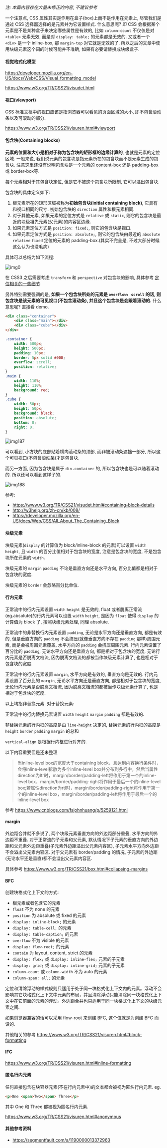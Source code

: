 *注: 本篇内容存在大量未修正的内容, 不建议参考*



一个注意点, CSS 属性其实是作用在盒子(box)上而不是作用在元素上, 尽管我们是通过 CSS 选择器选择的是元素并为它设置样式. 什么意思呢? 即 CSS 会根据某个元素是不是某种盒子来决定哪些属性是有效的, 比如 `column-count` 不仅仅是对 `<table>` 元素无效, 而是对 `display: table;` 的元素都是无效的. 又或者一个 `<div>` 是一个 inline-box, 那 `margin-top` 对它就是无效的了. 所以之后的文章中使用块级元素这个词的时候可能并不准确, 如果有必要请替换成块级盒子.



#### 视觉格式化模型

https://developer.mozilla.org/en-US/docs/Web/CSS/Visual_formatting_model

https://www.w3.org/TR/CSS21/visudet.html



#### 视口(viewport)

CSS 标准文档中的视口应该是指浏览器可以看见的页面区域的大小, 即不包含滚动条以及可滚动的部分.

https://www.w3.org/TR/CSS21/visuren.html#viewport



#### 包含块(Containing blocks)

**元素的位置和大小是相对于称为包含块的矩形框的边缘计算的**, 也就是元素的定位区域. 一般来说, 我们说元素的包含块是指元素所在的包含块而不是元素生成的包含块. 注意这里还没有说明包含块是一个元素的 content-box 还是 padding-box 或 border-box等.

每个元素相对于其包含块定位, 但是它不被这个包含块所限制, 它可以溢出包含块.

包含块的具体定义如下:

1. 根元素所在的矩形区域被称为**初始包含块(initial containing block)**, 它具有和视口相同的尺寸. 初始包含块的 `direction` 属性和根元素相同.
2. 对于其他元素, 如果元素的定位方式是 `relative` 或 `static`, 则它的包含块是最近的块级祖先元素(父元素)的内容区边缘.
3. 如果元素定位方式是 `position: fixed;`, 则它的包含块是视口.
4. 如果元素定位方式是 `position: absolute;`, 则它的包含块由最近的 `absolute` `relative` `fixed` 定位的元素的 padding-box.(其实不完全是, 不过大部分时候这么认为也没毛病)

具体可以总结为如下流程:

![img0](./images/img0.png)

在 CSS3 之后需要考虑 `transform` 和 `perspective` 对包含块的影响, 具体参考 [定位相关的一些细节](./定位相关的一些细节.md)

另外特别需要强调的是, **如果一个包含块所处的元素是 `overflow: scroll` 的话, 则包含块是该元素的可见视口(不包含滚动条), 并且这个包含块是会跟着滚动的.** 什么意思呢? 直接看 demo.

```html
<div class="container">
	<div class="main"></div>
	<div class="cube"></div>
</div>
```

```css
.container {
	width: 500px;
	height: 500px;
	padding: 10px;
	border: 5px solid #000;
	overflow: scroll;
	position: relative;
}
.main {
	width: 110%;
	height: 110%;
	background: red;
}
.cube {
	width: 50px;
	height: 50px;
	background: black;
	position: absolute;
	bottom: 0;
	right: 0;
}
```

![img187](./images/img187.png)

可以看到, 小方块的底部贴着横向滚动条的顶部, 而非被滚动条遮挡一部分, 所以这个可见视口(不包含滚动条)才是包含块.

而另一方面, 因为包含块是属于 `div.container` 的, 所以包含块也是可以随着滚动的. 所以还可以看到这样子的.

![img188](./images/img188.png)

参考:

- https://www.w3.org/TR/CSS21/visudet.html#containing-block-details
- http://w3help.org/zh-cn/kb/008/
- https://developer.mozilla.org/en-US/docs/Web/CSS/All_About_The_Containing_Block





#### 块级元素

块级元素(`display` 的计算值为 block/inline-block 的元素)可以设置 `width` `height`, 且 `width` 的百分比值相对于包含块的宽度, 注意是包含块的宽度, 不是包含块所在元素的 `width`.

块级元素的 `margin` `padding` 不论是垂直方向还是水平方向, 百分比值都是相对于包含块的宽度.

块级元素的 `border` 会忽略百分比单位.



#### 行内元素

正常流中的行内元素设置 `width` `height` 是无效的, float 或者脱离正常流(eg.absolute)的行内元素可以设置 `width` `height`, 是因为 `float` 使得 `display` 的计算值为 block 了, 按照块级元素处理, 同理 absolute.

正常流中的非替换行内元素设置 `padding`, 无论是水平方向还是垂直方向, 都是有效的, 但是垂直方向的 `padding` 不会挤压(就像垂直方向不存在 `padding` 那样)周围元素, 而是会被周围元素覆盖, 水平方向的 `padding` 会挤压周围元素. 行内元素设置了百分比的 `padding`, 无论水平方向还是垂直方向,  都是相对于包含块的宽度, 无论行内元素是否脱离文档流, 因为脱离文档流的都被当作块级元素计算了,  也是相对于包含块的宽度.

正常流中的行内元素设置 `margin`, 水平方向是有效的, 垂直方向是无效的. 行内元素设置了百分比的 `margin`, 无论水平方向还是垂直方向,  都是相对于包含块的宽度, 无论行内元素是否脱离文档流, 因为脱离文档流的都被当作块级元素计算了,  也是相对于包含块的宽度.

以上均指非替换元素. 对于替换元素:

正常流中的行内替换元素设置 `width` `height` `margin` `padding` 都是有效的.

非替换元素的行内框的高度是由 `line-height` 决定的, 替换元素的行内框的高度是 `height` `border` `padding` `margin` 的总和

`vertical-align` 是根据行内框进行对齐的.

以下内容重要但是还未整理

> 当inline-level box的宽度大于containing block，且达到内容换行条件时，会将inline-level拆散为多个inline-level box并分布到多行中，然后当属性direction为ltr时，margin/border/padding-left将作用于第一个的inline-level box，margin/border/padding-right将作用于最后一个的inline-level box;若属性direction为rtl时，margin/border/padding-right将作用于第一个的inline-level box，margin/border/padding-left将作用于最后一个的inline-level box

参考 https://www.cnblogs.com/fsjohnhuang/p/5259121.html



#### margin

外边距合并就不多说了, 两个块级元素垂直方向的外边距部分重叠, 水平方向的外边距不重叠. 对于正常流的子元素和父元素, 默认情况下子元素的垂直方向的外边距和父元素外边距重叠(子元素外边距溢出父元素内容区), 子元素水平方向外边距不会溢出父元素内容区. 对于父元素有 border/padding 的情况, 子元素的外边距(无论水平还是垂直)都不会溢出父元素内容区.

具体参考 https://www.w3.org/TR/CSS21/box.html#collapsing-margins





#### BFC

创建块格式化上下文的方式:

* 根元素或者包含它的元素
* `float` 不为 none 的元素
* `position` 为 absolute 或 fixed 的元素
* `display: inline-block;` 的元素
* `display: table-cell;` 的元素
* `display: table-caption;` 的元素
* `overflow` 不为 visible 的元素
* `display: flow-root;` 的元素
* `contain` 为 layout, content, strict 的元素
* `display: flex;` 或 `display: inline-flex;` 元素的子元素
* `display: grid;` 或 `display: inline-grid;` 元素的子元素
* `column-count` 或 `column-width` 不为 auto 的元素
* `column-span: all;` 的元素

定位和清除浮动的样式规则只适用于处于同一块格式化上下文内的元素。浮动不会影响其它块格式化上下文中元素的布局，并且清除浮动只能清除同一块格式化上下文中在它前面的元素的浮动。外边距合并也只适用于同一块格式化上下文的块级元素之间.

如果浏览器兼容的话可以采用 flow-root 来创建 BFC, 这个值就是为创建 BFC 而设的.

其他相关的参考 https://www.w3.org/TR/CSS21/visuren.html#block-formatting



#### IFC

https://www.w3.org/TR/CSS21/visuren.html#inline-formatting



#### 匿名行内元素

任何直接包含在块容器元素(不在行内元素中)的文本都会被视为匿名行内元素. eg.

```html
<p>One <span>Two</span> Three</p>
```

其中 One 和 Three 都被视为匿名行内元素.

https://www.w3.org/TR/CSS21/visuren.html#anonymous





#### 其他参考资料

* https://segmentfault.com/a/1190000013372963